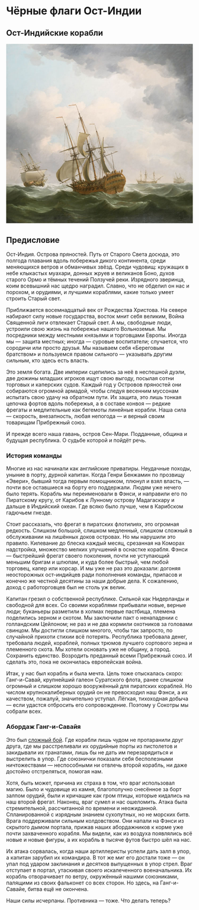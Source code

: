 # Чёрные флаги Ост-Индии

## Ост-Индийские корабли

![Рисунок](/black-flags/images/East_Indiamen_in_a_Gale.jpg)

## Предисловие

Ост-Индия. Острова пряностей. Путь от Старого Света досюда, это полгода плавания вдоль побережья дикого континента, среди меняющихся ветров и обманчивых звёзд. Среди чудовищ: кружащих в небе клыкастых муахари, донных жруев и великанов Боно, духов старого Ормо и тёмных течений Ползучей реки. Изрядного зверинца, коим всевышний нас щедро наградил. Славно, что не обделил он нас и порохом, и орудиями, и лучшими кораблями, какие только умеет строить Старый свет.  

Приближается восемнадцатый век от Рождества Христова. На севере набирают силу новые государства, восток мнит себя великим, Война Священной лиги отвлекает Старый свет. А мы, свободные  люди, устроили свою жизнь на побережье нашего Вольноземья. Мы посредники между местными князьями и торговцами Европы. Иногда мы — защита местных; иногда — суровые воспитатели; случается, что сородичи или просто друзья. Мы называем себя «Береговым братством» и пользуемся правом сильного — указывать другим сильным, кто здесь есть власть.  

Это земля богата. Две империи сцепились за неё в неспешной дуэли, две дюжины младших игроков ищут свою выгоду, посылая сотни торговых и каперских судов. Каждый год у Островов пряностей они собираются огромной армадой, чтобы следуя весенним муссонам испытать свою удачу на обратном пути. Их защита, это лишь тонкая цепочка фортов вдоль побережья, а в составе конвоя — редкие фрегаты и медлительные как бегемоты линейные корабли. Наша сила — скорость, внезапность, любая непогода — и верный своим товарищам Прибрежный союз.  

И прежде всего наша гавань, остров Сен-Мари. Подданные, община и будущая республика. О судьбе которой и пойдёт речь.  

### История команды

Многие из нас начинали как английские приватиры. Неудачные походы, уныние в порту, дурной капитан. Когда Генри Бенжамин по прозвищу «Эвери», бывший тогда первым помощником, плюнул и взял власть, — почти все оставшиеся на борту его поддержали. Людям уже нечего было терять. Корабль мы переименовали в Фэнси, и направили его по Пиратскому кругу, от Карибов к Лунному острову Мадагаскару и дальше в Индийский океан. Где всяко было лучше, чем в Карибском гадючьем гнезде.  

Стоит рассказать, что фрегат в пиратских флотилиях, это огромная редкость. Слишком большой, слишком медленный, слишком сложный в обслуживании на лишённых доков островах. Но мы нарушили это правило. Килевание до блеска каждый месяц, срезанная на Коморах надстройка, множество мелких улучшений в оснастке корабля. Фэнси — быстрейший фрегат своего поколения, почти не уступающий меньшим бригам и шлюпам, и куда более быстрый, чем любой торговец, капер или корсар. И мы уже не раз это доказали: догоняя неосторожных ост-индийцев ради пополнения команды, припасов и конечно же честной десятины за наши добрые дела. К сожалению, доход с работорговцев был не столь уж велик.  

Капитан грезил о собственной республике. Сильной как Нидерланды и свободной для всех. Со своими кораблями прибывали новые, верные люди; буканьеры разметили в холмах первые пастбища, племена поделились зерном и скотом. Мы заключили пакт о ненападении с голландским Цейлоном; не раз и не два кормили охотников за головами свинцом. Мы достигли слишком многого, чтобы так запросто, по случайной прихоти стихии всё потерять. Республика требовала денег, требовала людей, кораблей, полных трюмов лучшего сортового зерна и племенного скота. Мы хотели основать уже не общину, а город. Сохранить единство. Возродить преданный всеми Прибрежный союз. И сделать это, пока не окончилась европейская война.  

Итак, у нас был корабль и была мечта. Цель тоже отыскалась скоро: Ганг-и-Савай, крупнейший галеон Суратского флота, ранее слишком огромный и слишком хорошо вооружённый для пиратских кораблей. Но числом крупнокалиберных орудий он не превосходил наш Фэнси, а их качеством, пожалуй, значительно уступал. Лёгкая, тихоходная добыча — если удастся отбросить его сопровождение. Поэтому у Сокотры мы собрали всех.  

### Абордаж Ганг-и-Савайя

Это был [сложный бой](/black-flags/docs/world-getting-started-intro-logs.md). Где корабли лишь чудом не протаранили друг друга, где мы расстреливали их орудийные порты из пистолетов и закидывали их гранатами, лишь бы не дать им перезарядиться и выстрелить в упор. Где союзнички показали себя бесполезными ничтожествами — неспособными ни отвлечь второй корабль, ни даже достойно отстреляться, помогая нам.  

Хотя, быть может, причина их страха в том, что враг использовал магию. Было и чудовище из камня, благополучно снесённое за борт залпом орудий, были и кричащие как гром птицы, которые кидались на наш второй фрегат. Наконец, враг сумел и нас ошеломить. Атака была стремительной, рассчитанной по времени и неожиданной. Спланированной с изрядным знанием сухопутных, но не морских битв. Врага поддерживали сильным колдовством. Они напали на Фэнси из скрытого дымом портала, прижав наших абордажников к корме уже почти захваченного корабля. Мы видели, как из воздуха появлялись всё новые и новые фигуры, а их корабль в тысяче футов быстро шёл на нас.  

Их атака сорвалась, когда наши артиллеристы успели дать залп в упор, а капитан зарубил их командира. В тот же миг его достали тоже — он упал под ударом заклинания и десятков выпущенных в упор стрел. Враг отступает в портал, утаскивая своего искалеченного военачальника. Их корабль отворачивает по ветру, окружённый нашими союзниками, палящими из своих фальконет со всех сторон. Но здесь, на Ганг-и-Савайе, битва ещё не окончена.  

Наши силы исчерпаны. Противника — тоже. Что делать теперь?  
